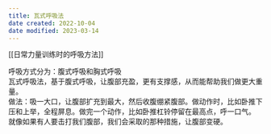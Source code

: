 ```yaml
---
title: 瓦式呼吸法
date created: 2022-10-04
date modified: 2023-03-14
---
```


[[日常力量训练时的呼吸方法]]

呼吸方式分为：腹式呼吸和胸式呼吸  
瓦式呼吸法，基于腹式呼吸，让腹部充盈，更有支撑感，从而能帮助我们做更大重量。  
做法：吸一大口，让腹部扩充到最大，然后收腹绷紧腹部。做动作时，比如卧推下压和上举，全程屏息。做完一个动作，比如卧推杠铃停留在最高点，呼一口气。  
就像如果有人要击打我们腹部，我们会采取的那种措施，让腹部变硬。
